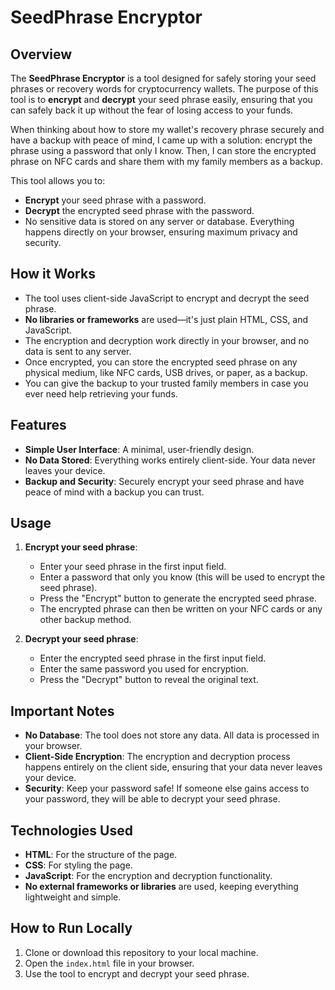 # SeedPhrase Encryptor

## Overview

The **SeedPhrase Encryptor** is a tool designed for safely storing your seed phrases or recovery words for cryptocurrency wallets. The purpose of this tool is to **encrypt** and **decrypt** your seed phrase easily, ensuring that you can safely back it up without the fear of losing access to your funds.

When thinking about how to store my wallet's recovery phrase securely and have a backup with peace of mind, I came up with a solution: encrypt the phrase using a password that only I know. Then, I can store the encrypted phrase on NFC cards and share them with my family members as a backup.

This tool allows you to:
- **Encrypt** your seed phrase with a password.
- **Decrypt** the encrypted seed phrase with the password.
- No sensitive data is stored on any server or database. Everything happens directly on your browser, ensuring maximum privacy and security.

## How it Works

- The tool uses client-side JavaScript to encrypt and decrypt the seed phrase.
- **No libraries or frameworks** are used—it's just plain HTML, CSS, and JavaScript.
- The encryption and decryption work directly in your browser, and no data is sent to any server.
- Once encrypted, you can store the encrypted seed phrase on any physical medium, like NFC cards, USB drives, or paper, as a backup.
- You can give the backup to your trusted family members in case you ever need help retrieving your funds.

## Features

- **Simple User Interface**: A minimal, user-friendly design.
- **No Data Stored**: Everything works entirely client-side. Your data never leaves your device.
- **Backup and Security**: Securely encrypt your seed phrase and have peace of mind with a backup you can trust.

## Usage

1. **Encrypt your seed phrase**:
   - Enter your seed phrase in the first input field.
   - Enter a password that only you know (this will be used to encrypt the seed phrase).
   - Press the "Encrypt" button to generate the encrypted seed phrase.
   - The encrypted phrase can then be written on your NFC cards or any other backup method.

2. **Decrypt your seed phrase**:
   - Enter the encrypted seed phrase in the first input field.
   - Enter the same password you used for encryption.
   - Press the "Decrypt" button to reveal the original text.

## Important Notes

- **No Database**: The tool does not store any data. All data is processed in your browser.
- **Client-Side Encryption**: The encryption and decryption process happens entirely on the client side, ensuring that your data never leaves your device.
- **Security**: Keep your password safe! If someone else gains access to your password, they will be able to decrypt your seed phrase.

## Technologies Used

- **HTML**: For the structure of the page.
- **CSS**: For styling the page.
- **JavaScript**: For the encryption and decryption functionality.
- **No external frameworks or libraries** are used, keeping everything lightweight and simple.

## How to Run Locally

1. Clone or download this repository to your local machine.
2. Open the `index.html` file in your browser.
3. Use the tool to encrypt and decrypt your seed phrase.
